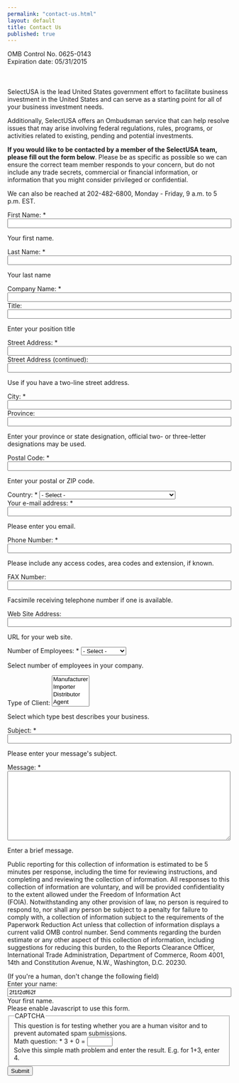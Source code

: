```yaml
---
permalink: "contact-us.html"
layout: default
title: Contact Us
published: true
--- 
```



<span class="alignright">OMB Control No. 0625-0143<br>Expiration date: 05/31/2015</span>
<br><br><br><br>
SelectUSA is the lead United States government effort to facilitate business investment in the United States and can serve as a starting point for all of your business investment needs.&nbsp;

Additionally, SelectUSA offers an Ombudsman service that can help resolve issues that may arise involving federal regulations, rules, programs, or activities related to existing, pending and potential investments. 

**If you would like to be contacted by a member of the SelectUSA team, please fill out the form below**. Please be as specific as possible so we can ensure the correct team member responds to your concern, but do not include any trade secrets, commercial or financial information, or information that you might consider privileged or confidential. 

We can also be reached at 202-482-6800, Monday - Friday, 9 a.m. to 5 p.m. EST.

<form action="/contact-us"  accept-charset="UTF-8" method="post" id="webform-client-form-415" class="webform-client-form" enctype="multipart/form-data">
<div><div class="webform-component webform-component-textfield" id="webform-component-first-name"><div class="form-item" id="edit-submitted-first-name-wrapper">
 <label for="edit-submitted-first-name">First Name: <span class="form-required" title="This field is required.">*</span></label>
 <input type="text" maxlength="128" name="submitted[first_name]" id="edit-submitted-first-name" size="60" value="" class="form-text required" />
 <div class="description"><p>Your first name.</p>
</div>
</div>
</div><div class="webform-component webform-component-textfield" id="webform-component-last-name"><div class="form-item" id="edit-submitted-last-name-wrapper">
 <label for="edit-submitted-last-name">Last Name: <span class="form-required" title="This field is required.">*</span></label>
 <input type="text" maxlength="128" name="submitted[last_name]" id="edit-submitted-last-name" size="60" value="" class="form-text required" />
 <div class="description"><p>Your last name</p>
</div>
</div>
</div><div class="webform-component webform-component-textfield" id="webform-component-company-name"><div class="form-item" id="edit-submitted-company-name-wrapper">
 <label for="edit-submitted-company-name">Company Name: <span class="form-required" title="This field is required.">*</span></label>
 <input type="text" maxlength="128" name="submitted[company_name]" id="edit-submitted-company-name" size="60" value="" class="form-text required" />
</div>
</div><div class="webform-component webform-component-textfield" id="webform-component-title"><div class="form-item" id="edit-submitted-title-wrapper">
 <label for="edit-submitted-title">Title: </label>
 <input type="text" maxlength="128" name="submitted[title]" id="edit-submitted-title" size="60" value="" class="form-text" />
 <div class="description"><p>Enter your position title</p>
</div>
</div>
</div><div class="webform-component webform-component-textfield" id="webform-component-street-address"><div class="form-item" id="edit-submitted-street-address-wrapper">
 <label for="edit-submitted-street-address">Street Address: <span class="form-required" title="This field is required.">*</span></label>
 <input type="text" maxlength="128" name="submitted[street_address]" id="edit-submitted-street-address" size="60" value="" class="form-text required" />
</div>
</div><div class="webform-component webform-component-textfield" id="webform-component-street-address-continued"><div class="form-item" id="edit-submitted-street-address-continued-wrapper">
 <label for="edit-submitted-street-address-continued">Street Address (continued): </label>
 <input type="text" maxlength="128" name="submitted[street_address_continued]" id="edit-submitted-street-address-continued" size="60" value="" class="form-text" />
 <div class="description"><p>Use if you have a two-line street address.</p>
</div>
</div>
</div><div class="webform-component webform-component-textfield" id="webform-component-city"><div class="form-item" id="edit-submitted-city-wrapper">
 <label for="edit-submitted-city">City: <span class="form-required" title="This field is required.">*</span></label>
 <input type="text" maxlength="128" name="submitted[city]" id="edit-submitted-city" size="60" value="" class="form-text required" />
</div>
</div><div class="webform-component webform-component-textfield" id="webform-component-province"><div class="form-item" id="edit-submitted-province-wrapper">
 <label for="edit-submitted-province">Province: </label>
 <input type="text" maxlength="128" name="submitted[province]" id="edit-submitted-province" size="60" value="" class="form-text" />
 <div class="description"><p>Enter your province or state designation, official two- or three-letter designations may be used.</p>
</div>
</div>
</div><div class="webform-component webform-component-textfield" id="webform-component-postal-code"><div class="form-item" id="edit-submitted-postal-code-wrapper">
 <label for="edit-submitted-postal-code">Postal Code: <span class="form-required" title="This field is required.">*</span></label>
 <input type="text" maxlength="128" name="submitted[postal_code]" id="edit-submitted-postal-code" size="60" value="" class="form-text required" />
 <div class="description"><p>Enter your postal or ZIP code.</p>
</div>
</div>
</div><div class="webform-component webform-component-select" id="webform-component-country"><div class="form-item" id="edit-submitted-country-wrapper">
 <label for="edit-submitted-country">Country: <span class="form-required" title="This field is required.">*</span></label>
 <select name="submitted[country]" class="form-select required" id="edit-submitted-country" ><option value="" selected="selected">- Select -</option><option value="&quot;004">Afghanistan&quot;</option><option value="&quot;008">Albania (S)&quot;</option><option value="&quot;012">Algeria&quot;</option><option value="&quot;016">American Samoa&quot;</option><option value="&quot;020">Andorra&quot;</option><option value="&quot;024">Angola (S)&quot;</option><option value="&quot;660">Anguilla&quot;</option><option value="004">Afghanistan</option><option value="008">Albania (S)</option><option value="012">Algeria</option><option value="016">American Samoa</option><option value="020">Andorra</option><option value="024">Angola (S)</option><option value="660">Anguilla</option><option value="010">Antarctica</option><option value="028">Antigua and Barbuda</option><option value="032">Argentina</option><option value="051">Armenia</option><option value="533">Aruba</option><option value="036">Australia</option><option value="040">Austria</option><option value="031">Azerbaijan (S)</option><option value="044">Bahamas (S)</option><option value="048">Bahrain (S)</option><option value="050">Bangladesh (S)</option><option value="052">Barbados (S)</option><option value="112">Belarus</option><option value="056">Belgium</option><option value="084">Belize (S)</option><option value="204">Benin (S)</option><option value="060">Bermuda</option><option value="064">Bhutan</option><option value="068">Bolivia</option><option value="070">Bosnia and Herzegovina (S)</option><option value="072">Botswana (S)</option><option value="074">Bouvet Island</option><option value="076">Brazil</option><option value="086">British Indian Ocean Territory</option><option value="096">Brunei (S)</option><option value="100">Bulgaria</option><option value="854">Burkina Faso (S)</option><option value="108">Burundi</option><option value="116">Cambodia (S)</option><option value="120">Cameroon (S)</option><option value="124">Canada</option><option value="132">Cape Verde</option><option value="136">Cayman Islands</option><option value="140">Central African Republic</option><option value="148">Chad</option><option value="152">Chile</option><option value="156">China</option><option value="162">Christmas Island</option><option value="166">Cocos (Keeling) Islands</option><option value="170">Colombia</option><option value="174">Comoros</option><option value="180">Congo (Democratic Republic) (S)</option><option value="178">Congo (Republic)</option><option value="184">Cook Islands</option><option value="188">Costa Rica</option><option value="384">Cote d&#039;Ivoire (S)</option><option value="191">Croatia</option><option value="192">Cuba</option><option value="196">Cyprus (S)</option><option value="203">Czech Republic</option><option value="208">Denmark</option><option value="262">Djibouti</option><option value="212">Dominica</option><option value="214">Dominican Republic</option><option value="626">East Timor</option><option value="218">Ecuador</option><option value="818">Egypt</option><option value="222">El Salvador</option><option value="226">Equatorial Guinea</option><option value="232">Eritrea</option><option value="233">Estonia (S)</option><option value="231">Ethiopia (S)</option><option value="999">European Union</option><option value="238">Falkland Islands (Malvinas)</option><option value="234">Faroe Islands</option><option value="242">Fiji (S)</option><option value="246">Finland</option><option value="250">France</option><option value="249">France, Metropolitan</option><option value="254">French Guiana</option><option value="258">French Polynesia</option><option value="260">French Southern Territories</option><option value="266">Gabon (S)</option><option value="270">Gambia (S)</option><option value="268">Georgia (S)</option><option value="276">Germany</option><option value="288">Ghana</option><option value="292">Gibraltar</option><option value="300">Greece</option><option value="304">Greenland</option><option value="308">Grenada</option><option value="312">Guadeloupe</option><option value="316">Guam</option><option value="320">Guatemala</option><option value="324">Guinea (S)</option><option value="624">Guinea-Bissau</option><option value="328">Guyana</option><option value="332">Haiti (S)</option><option value="334">Heard and Mc Donald Islands</option><option value="336">Holy See (Vatican City State)</option><option value="340">Honduras</option><option value="344">Hong Kong</option><option value="348">Hungary</option><option value="352">Iceland (S)</option><option value="356">India</option><option value="360">Indonesia</option><option value="364">Iran</option><option value="368">Iraq</option><option value="372">Ireland</option><option value="376">Israel</option><option value="380">Italy</option><option value="388">Jamaica (S)</option><option value="392">Japan</option><option value="400">Jordan</option><option value="398">Kazakhstan</option><option value="404">Kenya</option><option value="296">Kiribati</option><option value="410">Korea (South)</option><option value="408">Korea, Democratic People&#039;s Republic of</option><option value="414">Kuwait</option><option value="417">Kyrgyzstan</option><option value="418">Laos</option><option value="428">Latvia (S)</option><option value="422">Lebanon</option><option value="426">Lesotho (S)</option><option value="430">Liberia (S)</option><option value="434">Libya</option><option value="438">Liechtenstein</option><option value="440">Lithuania (S)</option><option value="442">Luxembourg (S)</option><option value="446">Macau</option><option value="807">Macedonia (S)</option><option value="450">Madagascar (S)</option><option value="454">Malawi (S)</option><option value="458">Malaysia</option><option value="462">Maldives</option><option value="466">Mali (S)</option><option value="470">Malta (S)</option><option value="584">Marshall Islands</option><option value="474">Martinique</option><option value="478">Mauritania</option><option value="480">Mauritius (S)</option><option value="175">Mayotte</option><option value="484">Mexico</option><option value="583">Micronesia</option><option value="498">Moldova</option><option value="492">Monaco</option><option value="496">Mongolia (S)</option><option value="499">Montenegro (S)</option><option value="500">Montserrat</option><option value="504">Morocco</option><option value="508">Mozambique (S)</option><option value="104">Myanmar</option><option value="516">Namibia (S)</option><option value="520">Nauru</option><option value="524">Nepal</option><option value="528">Netherlands</option><option value="530">Netherlands Antilles</option><option value="540">New Caledonia</option><option value="554">New Zealand</option><option value="558">Nicaragua (S)</option><option value="562">Niger</option><option value="566">Nigeria</option><option value="570">Niue</option><option value="574">Norfolk Island</option><option value="580">Northern Mariana Islands</option><option value="578">Norway</option><option value="512">Oman (S)</option><option value="586">Pakistan</option><option value="585">Palau</option><option value="591">Panama</option><option value="598">Papua New Guinea</option><option value="600">Paraguay (S)</option><option value="604">Peru</option><option value="608">Philippines</option><option value="612">Pitcairn</option><option value="616">Poland</option><option value="620">Portugal</option><option value="630">Puerto Rico</option><option value="634">Qatar</option><option value="638">Reunion</option><option value="642">Romania</option><option value="643">Russia</option><option value="646">Rwanda (S)</option><option value="659">Saint Kitts and Nevis</option><option value="662">Saint Lucia</option><option value="670">Saint Vincent and the Grenadines</option><option value="882">Samoa</option><option value="674">San Marino</option><option value="678">Sao Tome and Principe</option><option value="682">Saudi Arabia</option><option value="686">Senegal (S)</option><option value="699">Serbia</option><option value="891">Serbia</option><option value="690">Seychelles</option><option value="694">Sierra Leone</option><option value="702">Singapore</option><option value="703">Slovak Republic</option><option value="705">Slovenia (S)</option><option value="090">Solomon Islands</option><option value="706">Somalia</option><option value="710">South Africa</option><option value="239">South Georgia and The South Sandwich Islands</option><option value="724">Spain</option><option value="144">Sri Lanka (S)</option><option value="654">St. Helena</option><option value="666">St. Pierre and Miquelon</option><option value="736">Sudan</option><option value="740">Suriname</option><option value="744">Svalbard and Jan Mayen Islands</option><option value="748">Swaziland (S)</option><option value="752">Sweden</option><option value="756">Switzerland</option><option value="760">Syria</option><option value="158">Taiwan</option><option value="762">Tajikistan</option><option value="834">Tanzania (S)</option><option value="764">Thailand</option><option value="768">Togo</option><option value="772">Tokelau</option><option value="776">Tonga</option><option value="780">Trinidad and Tobago (S)</option><option value="788">Tunisia (S)</option><option value="792">Turkey</option><option value="795">Turkmenistan (S)</option><option value="796">Turks and Caicos Islands</option><option value="798">Tuvalu</option><option value="800">Uganda (S)</option><option value="804">Ukraine</option><option value="784">United Arab Emirates</option><option value="826">United Kingdom</option><option value="&lt;option selected=selected value=840">United States</option><option value="581">United States Minor Outlying Islands</option><option value="858">Uruguay</option><option value="860">Uzbekistan (S)</option><option value="548">Vanuatu</option><option value="862">Venezuela</option><option value="704">Vietnam</option><option value="092">Virgin Islands (British)</option><option value="850">Virgin Islands (U.S.)</option><option value="876">Wallis and Futuna Islands</option><option value="275">West Bank/Gaza</option><option value="732">Western Sahara</option><option value="887">Yemen</option><option value="894">Zambia (S)</option><option value="716">Zimbabwe</option></select>
</div>
</div><div class="webform-component webform-component-email" id="webform-component-email"><div class="form-item" id="edit-submitted-email-wrapper">
 <label for="edit-submitted-email">Your e-mail address: <span class="form-required" title="This field is required.">*</span></label>
 <input class="form-text form-email required email" type="email" id="edit-submitted-email" name="submitted[email]" size="60" />
 <div class="description"><p>Please enter you email.</p>
</div>
</div>
</div><div class="webform-component webform-component-textfield" id="webform-component-phone-number"><div class="form-item" id="edit-submitted-phone-number-wrapper">
 <label for="edit-submitted-phone-number">Phone Number: <span class="form-required" title="This field is required.">*</span></label>
 <input type="text" maxlength="128" name="submitted[phone_number]" id="edit-submitted-phone-number" size="60" value="" class="form-text required" />
 <div class="description"><p>Please include any access codes, area codes and extension, if known.</p>
</div>
</div>
</div><div class="webform-component webform-component-textfield" id="webform-component-fax-number"><div class="form-item" id="edit-submitted-fax-number-wrapper">
 <label for="edit-submitted-fax-number">FAX Number: </label>
 <input type="text" maxlength="128" name="submitted[fax_number]" id="edit-submitted-fax-number" size="60" value="" class="form-text" />
 <div class="description"><p>Facsimile receiving telephone number if one is available.</p>
</div>
</div>
</div><div class="webform-component webform-component-textfield" id="webform-component-web-site-address"><div class="form-item" id="edit-submitted-web-site-address-wrapper">
 <label for="edit-submitted-web-site-address">Web Site Address: </label>
 <input type="text" maxlength="128" name="submitted[web_site_address]" id="edit-submitted-web-site-address" size="60" value="" class="form-text" />
 <div class="description"><p>URL for your web site.</p>
</div>
</div>
</div><div class="webform-component webform-component-select" id="webform-component-number-of-employees"><div class="form-item" id="edit-submitted-number-of-employees-wrapper">
 <label for="edit-submitted-number-of-employees">Number of Employees: <span class="form-required" title="This field is required.">*</span></label>
 <select name="submitted[number_of_employees]" class="form-select required" id="edit-submitted-number-of-employees" ><option value="" selected="selected">- Select -</option><option value="5">&amp;lt;5</option><option value="9">5 to 9</option><option value="19">10 to 19</option><option value="49">20 to 49</option><option value="99">50 to 99</option><option value="499">100 to 499</option><option value="999">500 to 999</option><option value="1000">1000 or more</option></select>
 <div class="description"><p>Select number of employees in your company.</p>
</div>
</div>
</div><div class="webform-component webform-component-select" id="webform-component-type-of-client"><div class="form-item" id="edit-submitted-type-of-client-wrapper">
 <label for="edit-submitted-type-of-client">Type of Client: </label>
 <select name="submitted[type_of_client][]" multiple="multiple"  class="form-select" id="edit-submitted-type-of-client"  size="4"><option value="M">Manufacturer</option><option value="I">Importer</option><option value="D">Distributor</option><option value="A">Agent</option><option value="S">Service</option><option value="E">End-user</option></select>
 <div class="description"><p>Select which type best describes your business.</p>
</div>
</div>
</div><div class="webform-component webform-component-textfield" id="webform-component-subject"><div class="form-item" id="edit-submitted-subject-wrapper">
 <label for="edit-submitted-subject">Subject: <span class="form-required" title="This field is required.">*</span></label>
 <input type="text" maxlength="128" name="submitted[subject]" id="edit-submitted-subject" size="60" value="" class="form-text required" />
 <div class="description"><p>Please enter your message's subject.</p>
</div>
</div>
</div><div class="webform-component webform-component-textarea" id="webform-component-message"><div class="form-item" id="edit-submitted-message-wrapper">
 <label for="edit-submitted-message">Message: <span class="form-required" title="This field is required.">*</span></label>
 <textarea cols="60" rows="10" name="submitted[message]" id="edit-submitted-message"  class="form-textarea resizable required"></textarea>
 <div class="description"><p>Enter a brief message.</p>
</div>
</div>
</div><div class="webform-component webform-component-markup" id="webform-component-notice"><p>Public reporting for this collection of information is estimated to be 5 minutes per response, including the time for reviewing instructions, and completing and reviewing the collection of information. All responses to this collection of information are voluntary, and will be provided confidentiality to the extent allowed under the Freedom of Information Act (FOIA). Notwithstanding any other provision of law, no person is required to respond to, nor shall any person be subject to a penalty for failure to comply with, a collection of information subject to the requirements of the Paperwork Reduction Act unless that collection of information displays a current valid OMB control number. Send comments regarding the burden estimate or any other aspect of this collection of information, including suggestions for reducing this burden, to the Reports Clearance Officer, International Trade Administration, Department of Commerce, Room 4001, 14th and Constitution Avenue, N.W., Washington, D.C. 20230. </p>
</div><div class="a891b_field"><span class="description"> (If you're a human, don't change the following field)</span><div class="form-item" id="edit-f89-name-wrapper">
 <label for="edit-f89-name">Enter your name: </label>
 <input type="text" maxlength="128" name="f89_name" id="edit-f89-name" size="60" value="2f1f2df62f" class="form-text a891b_field" />
 <div class="description">Your first name.</div>
</div>
</div><noscript>Please enable Javascript to use this form.</noscript><input type="hidden" name="details[sid]" id="edit-details-sid" value=""  />
<input type="hidden" name="details[page_num]" id="edit-details-page-num" value="1"  />
<input type="hidden" name="details[page_count]" id="edit-details-page-count" value="1"  />
<input type="hidden" name="details[finished]" id="edit-details-finished" value="0"  />
<input type="hidden" name="form_build_id" id="form-c5TruvI7Fx4CiK9Xj-GyjjicOuCR9X-olajIcQvxbyA" value="form-c5TruvI7Fx4CiK9Xj-GyjjicOuCR9X-olajIcQvxbyA"  />
<input type="hidden" name="form_id" id="edit-webform-client-form-415" value="webform_client_form_415"  />
<input type="hidden" name="c9b_name" id="edit-c9b-name" value="86268a358"  class="a9b02_field" />
<div id="edit-actions" class="form-actions form-wrapper"><fieldset class="captcha"><legend>CAPTCHA</legend><div class="description">This question is for testing whether you are a human visitor and to prevent automated spam submissions.</div><input type="hidden" name="captcha_sid" id="edit-captcha-sid" value="1132247"  />
<input type="hidden" name="captcha_token" id="edit-captcha-token" value="358137cde9452fb07de49792c934d364"  />
<div class="form-item" id="edit-captcha-response-wrapper">
 <label for="edit-captcha-response">Math question: <span class="form-required" title="This field is required.">*</span></label>
 <span class="field-prefix">3 + 0 = </span> <input type="text" maxlength="2" name="captcha_response" id="edit-captcha-response" size="4" value="" class="form-text required" />
 <div class="description">Solve this simple math problem and enter the result. E.g. for 1+3, enter 4.</div>
</div>
</fieldset>
<input type="submit" name="op" id="edit-submit" value="Submit"  class="form-submit" />
</div>
</div></form>